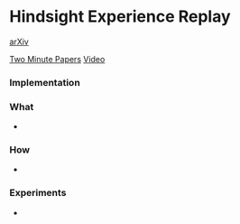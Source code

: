 # Hindsight Experience Replay
[arXiv](https://arxiv.org/abs/1707.01495)

[Two Minute Papers](https://www.youtube.com/watch?v=Dvd1jQe3pq0)
[Video](https://www.youtube.com/watch?v=Dz_HuzgMxzo)
### Implementation

### What

- 
### How
-

### Experiments
-
